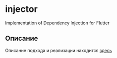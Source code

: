 # injector

Implementation of Dependency Injection for Flutter

## Описание

Описание подхода и реализации находится [здесь](docs/common/di.md)